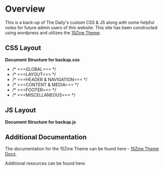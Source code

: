 # Overview

This is a back-up of The Daily's custom CSS & JS along with some helpful notes for future admin users of this website. This site has been constructed using wordpress and utilizes the [15Zine Theme](https://themeforest.net/item/15zine-hd-magazine-newspaper-wordpress-theme/10802918).


## CSS Layout

**Document Structure for backup.css**
- /* ===GLOBAL=== */
- /* ===LAYOUT=== */
- /* ===HEADER & NAVIGATION=== */
- /* ===CONTENT & MEDIA=== */
- /* ===FOOTER=== */
- /* ===MISCELLANEOUS=== */


## JS Layout

**Document Structure for backup.js**


## Additional Documentation

The documentation for the 15Zine Theme can be found here - [15Zine Theme Docs](http://docs.cubellthemes.com/15zine/).

Additional resources can be found here: